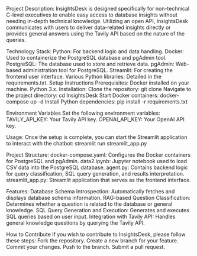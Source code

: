 Project Description:
    InsightsDesk is designed specifically for non-technical C-level executives to enable easy access to database insights without needing in-depth technical knowledge. Utilizing an open API, InsightsDesk communicates with users to deliver data-related insights directly or provides general answers using the Tavily API based on the nature of the queries.

Technology Stack:
    Python: For backend logic and data handling.
    Docker: Used to containerize the PostgreSQL database and pgAdmin tool.
    PostgreSQL: The database used to store and retrieve data.
    pgAdmin: Web-based administration tool for PostgreSQL.
    Streamlit: For creating the frontend user interface.
    Various Python libraries: Detailed in the requirements.txt.
    Setup Instructions Prerequisites:
        Docker installed on your machine.
        Python 3.x.
    Installation:
    Clone the repository:
        git clone <repository-url>
    Navigate to the project directory:
        cd InsightsDesk
    Start Docker containers:
        docker-compose up -d
    Install Python dependencies:
        pip install -r requirements.txt

Environment Variables
Set the following environment variables:
    TAVILY_API_KEY: Your Tavily API key.
    OPENAI_API_KEY: Your OpenAI API key.

Usage:
Once the setup is complete, you can start the Streamlit application to interact with the chatbot:
    streamlit run streamlit_app.py

Project Structure:
    docker-compose.yaml: Configures the Docker containers for PostgreSQL and pgAdmin.
    data2.ipynb: Jupyter notebook used to load CSV data into the PostgreSQL database.
    agent.py: Contains backend logic for query classification, SQL query generation, and results interpretation.
    streamlit_app.py: Streamlit application that serves as the frontend interface.

Features:
    Database Schema Introspection: Automatically fetches and displays database schema information.
    RAG-based Question Classification: Determines whether a question is related to the database or general knowledge.
    SQL Query Generation and Execution: Generates and executes SQL queries based on user input.
    Integration with Tavily API: Handles general knowledge questions by querying the Tavily API.

How to Contribute
If you wish to contribute to InsightsDesk, please follow these steps:
    Fork the repository.
    Create a new branch for your feature.
    Commit your changes.
    Push to the branch.
    Submit a pull request.